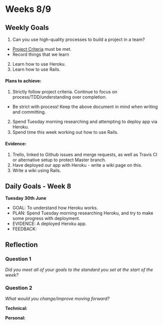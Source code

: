 # Weeks 8/9

## Weekly Goals

1. Can you use high-quality processes to build a project in a team?
  - [Project Criteria](https://github.com/makersacademy/course/blob/master/final_projects/project_criteria.md) must be met.
  - Record things that we learn 
2. Learn how to use Heroku. 
3. Learn how to use Rails. 

#### Plans to achieve:

1. Strictly follow project criteria. Continue to focus on process/TDD/understanding over completion.
  - Be strict with process! Keep the above document in mind when writing and committing. 
2. Spend Tuesday morning researching and attempting to deploy app via Heroku. 
3. Spend time this week working out how to use Rails. 

#### Evidence:

1. Trello, linked to Github issues and merge requests, as well as Travis CI or alternative setup to protect Master branch. 
2. Have deployed our app with Heroku - write a wiki page on this.
3. Write a wiki using Rails. 

## Daily Goals - Week 8

**Tuesday 30th June**
- GOAL: To understand how Heroku works. 
- PLAN: Spend Tuesday morning researching Heroku, and try to make some progress with deployment. 
- EVIDENCE: A deployed Heroku app. 
- FEEDBACK: 

## Reflection


### Question 1

*Did you meet all of your goals to the standard you set at the start of the week?*


### Question 2

*What would you change/improve moving forward?*


**Technical:**


**Personal:**
